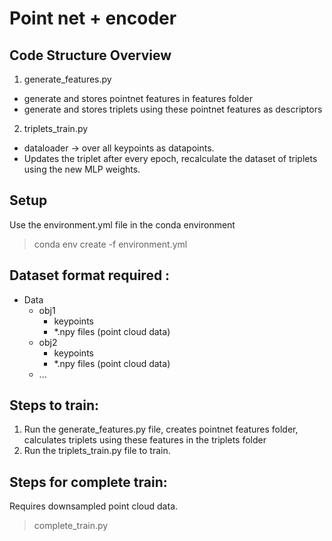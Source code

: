 
# Point net + encoder
## Code Structure Overview

1. generate_features.py 
* generate and stores pointnet features in features folder   
* generate and stores triplets using these pointnet features as descriptors

2. triplets_train.py  
* dataloader -> over all keypoints as datapoints.  
* Updates the triplet after every epoch, recalculate the dataset of triplets using the new MLP weights.
  
## Setup 
Use the environment.yml file in the conda environment
> conda env create -f environment.yml
## Dataset format required : 

- Data 
    - obj1 
      - keypoints 
      - *.npy files (point cloud data)
    - obj2 
      - keypoints 
      - *.npy files (point cloud data)
    - ...
     
## Steps to train: 
1) Run the generate_features.py file, creates pointnet features folder, calculates triplets using these features in the triplets folder 
2) Run the triplets_train.py file to train.

## Steps for complete train:  
Requires downsampled point cloud data.
>complete_train.py
